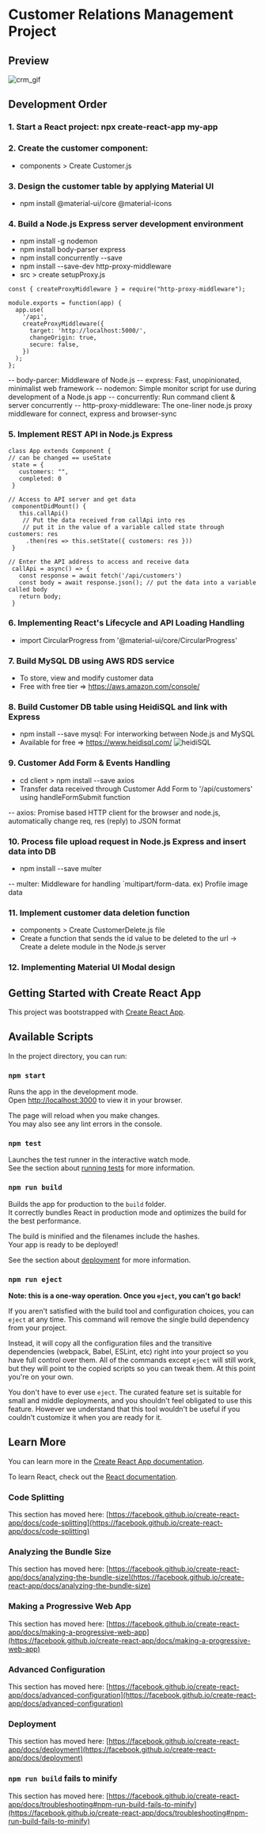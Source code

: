 # Customer Relations Management Project

## Preview
![crm_gif](https://user-images.githubusercontent.com/95224457/189506675-fa4ee219-66cb-4017-889d-aa330705f1df.gif)


## Development Order



### 1. Start a React project: npx create-react-app my-app


### 2. Create the customer component:
 * components > Create Customer.js


### 3. Design the customer table by applying Material UI
 * npm install @material-ui/core @material-icons


### 4. Build a Node.js Express server development environment
 * npm install -g nodemon
 * npm install body-parser express
 * npm install concurrently --save
 * npm install --save-dev http-proxy-middleware
 * src > create setupProxy.js

```
const { createProxyMiddleware } = require("http-proxy-middleware");

module.exports = function(app) {
  app.use(
    '/api',
    createProxyMiddleware({
      target: 'http://localhost:5000/',
      changeOrigin: true,
      secure: false,
    })
  );
};
```


 -- body-parcer: Middleware of Node.js
 -- express: Fast, unopinionated, minimalist web framework
 -- nodemon: Simple monitor script for use during development of a Node.js app
 -- concurrently: Run command client & server concurrently
 -- http-proxy-middleware: The one-liner node.js proxy middleware for connect, express and browser-sync


### 5. Implement REST API in Node.js Express


 ```
class App extends Component {
 // can be changed == useState
  state = {
    customers: "",
    completed: 0
  }

// Access to API server and get data
  componentDidMount() {
    this.callApi()
     // Put the data received from callApi into res
     // put it in the value of a variable called state through customers: res
      .then(res => this.setState({ customers: res }))
  }

// Enter the API address to access and receive data
  callApi = async() => {
    const response = await fetch('/api/customers')
    const body = await response.json(); // put the data into a variable called body
    return body;
  }
```


### 6. Implementing React's Lifecycle and API Loading Handling
 * import CircularProgress from '@material-ui/core/CircularProgress'


### 7. Build MySQL DB using AWS RDS service
 * To store, view and modify customer data
 * Free with free tier => https://aws.amazon.com/console/



### 8. Build Customer DB table using HeidiSQL and link with Express
 * npm install --save mysql: For interworking between Node.js and MySQL
 * Available for free => https://www.heidisql.com/
![heidiSQL](https://user-images.githubusercontent.com/95224457/189552438-bf8dcc28-f07c-4806-8c1e-e16df34e5cd0.png)


### 9. Customer Add Form & Events Handling
 * cd client > npm install --save axios
 * Transfer data received through Customer Add Form to '/api/customers' using handleFormSubmit function


 -- axios: Promise based HTTP client for the browser and node.js, automatically change req, res (reply) to JSON format


### 10. Process file upload request in Node.js Express and insert data into DB
 * npm install --save multer


 -- multer: Middleware for handling `multipart/form-data. ex) Profile image data


### 11. Implement customer data deletion function
 * components > Create CustomerDelete.js file
 * Create a function that sends the id value to be deleted to the url -> Create a delete module in the Node.js server


### 12. Implementing Material UI Modal design




## Getting Started with Create React App

This project was bootstrapped with [Create React App](https://github.com/facebook/create-react-app).

## Available Scripts

In the project directory, you can run:

### `npm start`

Runs the app in the development mode.\
Open [http://localhost:3000](http://localhost:3000) to view it in your browser.

The page will reload when you make changes.\
You may also see any lint errors in the console.

### `npm test`

Launches the test runner in the interactive watch mode.\
See the section about [running tests](https://facebook.github.io/create-react-app/docs/running-tests) for more information.

### `npm run build`

Builds the app for production to the `build` folder.\
It correctly bundles React in production mode and optimizes the build for the best performance.

The build is minified and the filenames include the hashes.\
Your app is ready to be deployed!

See the section about [deployment](https://facebook.github.io/create-react-app/docs/deployment) for more information.

### `npm run eject`

**Note: this is a one-way operation. Once you `eject`, you can't go back!**

If you aren't satisfied with the build tool and configuration choices, you can `eject` at any time. This command will remove the single build dependency from your project.

Instead, it will copy all the configuration files and the transitive dependencies (webpack, Babel, ESLint, etc) right into your project so you have full control over them. All of the commands except `eject` will still work, but they will point to the copied scripts so you can tweak them. At this point you're on your own.

You don't have to ever use `eject`. The curated feature set is suitable for small and middle deployments, and you shouldn't feel obligated to use this feature. However we understand that this tool wouldn't be useful if you couldn't customize it when you are ready for it.

## Learn More

You can learn more in the [Create React App documentation](https://facebook.github.io/create-react-app/docs/getting-started).

To learn React, check out the [React documentation](https://reactjs.org/).

### Code Splitting

This section has moved here: [https://facebook.github.io/create-react-app/docs/code-splitting](https://facebook.github.io/create-react-app/docs/code-splitting)

### Analyzing the Bundle Size

This section has moved here: [https://facebook.github.io/create-react-app/docs/analyzing-the-bundle-size](https://facebook.github.io/create-react-app/docs/analyzing-the-bundle-size)

### Making a Progressive Web App

This section has moved here: [https://facebook.github.io/create-react-app/docs/making-a-progressive-web-app](https://facebook.github.io/create-react-app/docs/making-a-progressive-web-app)

### Advanced Configuration

This section has moved here: [https://facebook.github.io/create-react-app/docs/advanced-configuration](https://facebook.github.io/create-react-app/docs/advanced-configuration)

### Deployment

This section has moved here: [https://facebook.github.io/create-react-app/docs/deployment](https://facebook.github.io/create-react-app/docs/deployment)

### `npm run build` fails to minify

This section has moved here: [https://facebook.github.io/create-react-app/docs/troubleshooting#npm-run-build-fails-to-minify](https://facebook.github.io/create-react-app/docs/troubleshooting#npm-run-build-fails-to-minify)
